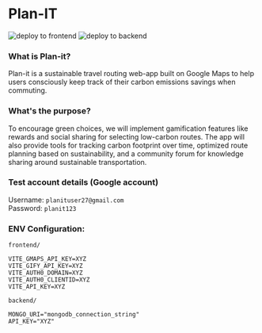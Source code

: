 # Plan-IT

![deploy to frontend](https://github.com/bchewy/plan-it/actions/workflows/deploy-to-s3.yml/badge.svg)
![deploy to backend](https://github.com/bchewy/plan-it/actions/workflows/deploy-flask-to-ec2.yml/badge.svg)

### What is Plan-it?
Plan-it is a sustainable travel routing web-app built on Google Maps to help users consciously keep track of their carbon emissions savings when commuting.

### What's the purpose?
To encourage green choices, we will implement gamification features like rewards and social sharing for selecting low-carbon routes. The app will also provide tools for tracking carbon footprint over time, optimized route planning based on sustainability, and a community forum for knowledge sharing around sustainable transportation. 

### Test account details (Google account)
Username: `planituser27@gmail.com`<br>
Password: `planit123`

### ENV Configuration:
`frontend/`
```env
VITE_GMAPS_API_KEY=XYZ
VITE_GIFY_API_KEY=XYZ
VITE_AUTH0_DOMAIN=XYZ
VITE_AUTH0_CLIENTID=XYZ
VITE_API_KEY=XYZ
```
`backend/`
```env
MONGO_URI="mongodb_connection_string"
API_KEY="XYZ"
```

